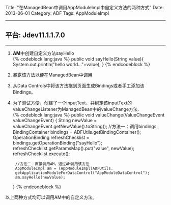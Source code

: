Title: "在ManagedBean中调用AppModuleImpl中自定义方法的两种方式"
Date: 2013-06-01
Category: ADF
Tags: AppModuleImpl

--------------------
平台: Jdev11.1.1.7.0
---
--------------------

1. ****AM****中创建自定义方法sayHello    
{% codeblock lang:java %}
    public void sayHello(String value){
        System.out.println("hello world..."+value);
    }
{% endcodeblock %}
2. 暴露该方法以便在ManagedBean中调用    

3. 从Data Controls中将该方法拖到页面生成Bindings或者手工添加该Bindings。   

4. 为了测试方便，创建了一个inputText，并绑定该inputText的valueChangeListener为ManagedBean中的valueChange方法.    
{% codeblock lang:java %}
    public void valueChange(ValueChangeEvent valueChangeEvent) {
        String newValue = valueChangeEvent.getNewValue().toString();
        //方法一：调用bindings
        BindingContainer bindings = ADFUtils.getBindingContainer();                
        OperationBinding refreshChecklist = bindings.getOperationBinding("sayHello");
        refreshChecklist.getParamsMap().put("value", newValue); 
        refreshChecklist.execute();
        
        //方法二：直接调用AM，通过AM调用该方法
        AppModuleImpl am = (AppModuleImpl)ADFUtils.
		getApplicationModuleForDataControl("AppModuleDataControl");
        am.sayHello(newValue);        
    }
{% endcodeblock %}
   
以上两种方式均可以调用AM中的自定义方法。
